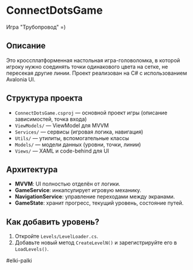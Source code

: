 # ConnectDotsGame

Игра "Трубопровод" =)

## Описание

Это кроссплатформенная настольная игра-головоломка, в которой игроку нужно соединять точки одинакового цвета на сетке, не пересекая другие линии. Проект реализован на C# с использованием Avalonia UI.

## Структура проекта

- `ConnectDotsGame.csproj` — основной проект игры (описание зависимостей, точка входа)
- `ViewModels/` — ViewModel для MVVM
- `Services/` — сервисы (игровая логика, навигация)
- `Utils/` — утилиты, вспомогательные классы
- `Models/` — модели данных (уровни, точки, линии)
- `Views/` — XAML и code-behind для UI

## Архитектура

- **MVVM**: UI полностью отделён от логики.
- **GameService**: инкапсулирует игровую механику.
- **NavigationService**: управление переходами между экранами.
- **GameState**: хранит прогресс, текущий уровень, состояние путей.

## Как добавить уровень?
1. Откройте `Levels/LevelLoader.cs`.
2. Добавьте новый метод `CreateLevelN()` и зарегистрируйте его в `LoadLevels()`.


#elki-palki
